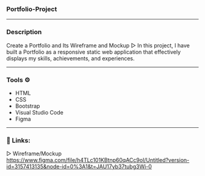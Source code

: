### Portfolio-Project
-----------------------------------------------------------------------------
### Description
 Create a Portfolio and Its Wireframe and Mockup
▷ In this project, I have built a Portfolio as a responsive static web application that effectively displays my skills, achievements, and experiences.

-----------------------------------------------------------------------------
### Tools ⚙️
- HTML 
- CSS 
- Bootstrap 
- Visual Studio Code 
- Figma

-----------------------------------------------------------------------------
### 📎 Links:
▷ Wireframe/Mockup
https://www.figma.com/file/h4TLc101KBtnp60qACc9ol/Untitled?version-id=3157413135&node-id=0%3A1&t=JAU17yb37tubg3Wi-0
